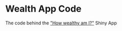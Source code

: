 # Wealth App Code
The code behind the ["How wealthy am I?"](https://statisticsnz.shinyapps.io/wealth/) Shiny App
